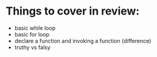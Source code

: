 # Things to cover in review:

- basic while loop
- basic for loop
- declare a function and invoking a function (difference)
- truthy vs falsy
